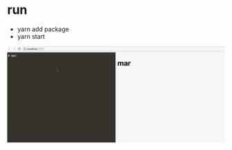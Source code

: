 # run
* yarn add package
* yarn start

![image](https://github.com/hong1002/react-markdown/blob/master/mackdown-react.gif)
